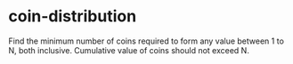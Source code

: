 # coin-distribution
Find the minimum number of coins required to form any value between 1 to N, both inclusive. Cumulative value of coins should not exceed N. 

